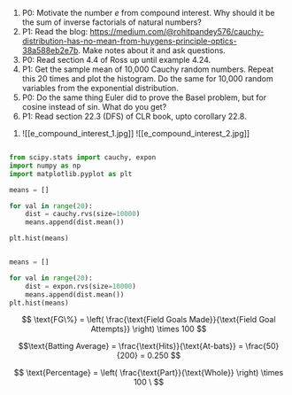 

1) P0: Motivate the number $e$ from compound interest. Why should it be the sum of inverse factorials of natural numbers?
1) P1: Read the blog: https://medium.com/@rohitpandey576/cauchy-distribution-has-no-mean-from-huygens-principle-optics-38a588eb2e7b. Make notes about it and ask questions.
2) P0: Read section 4.4 of Ross up until example 4.24.
3) P1: Get the sample mean of 10,000 Cauchy random numbers. Repeat this 20 times and plot the histogram. Do the same for 10,000 random variables from the exponential distribution.
4) P0: Do the same thing Euler did to prove the Basel problem, but for cosine instead of sin. What do you get?
5) P1: Read section 22.3 (DFS) of CLR book, upto corollary 22.8.



1.   ![[e_compound_interest_1.jpg]]
 ![[e_compound_interest_2.jpg]]





~~~Python

from scipy.stats import cauchy, expon
import numpy as np
import matplotlib.pyplot as plt 

means = []

for val in range(20):
	dist = cauchy.rvs(size=10000)
	means.append(dist.mean())

plt.hist(means)


means = []

for val in range(20):
	dist = expon.rvs(size=10000)
	means.append(dist.mean())
plt.hist(means)

~~~



$$ \text{FG\%} = \left( \frac{\text{Field Goals Made}}{\text{Field Goal Attempts}} \right) \times 100 $$


$$\text{Batting Average} = \frac{\text{Hits}}{\text{At-bats}} = \frac{50}{200} = 0.250 $$

$$ \text{Percentage} = \left( \frac{\text{Part}}{\text{Whole}} \right) \times 100 \ $$